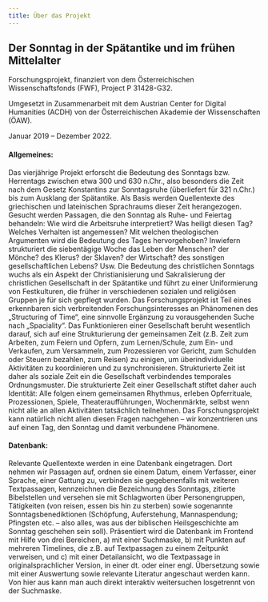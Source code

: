 ```yaml
---
title: Über das Projekt
---
```

## Der Sonntag in der Spätantike und im frühen Mittelalter

Forschungsprojekt, finanziert von dem Österreichischen Wissenschaftsfonds (FWF),
Project P 31428-G32.

Umgesetzt in Zusammenarbeit mit dem Austrian Center for Digital Humanities
(ACDH) von der Österreichischen Akademie der Wissenschaften (ÖAW).

Januar 2019 – Dezember 2022.



#### Allgemeines:

Das vierjährige Projekt erforscht die Bedeutung des Sonntags bzw. Herrentags zwischen etwa 300 und 630 n.Chr., also besonders die Zeit nach dem Gesetz Konstantins zur Sonntagsruhe (überliefert für 321 n.Chr.) bis zum Ausklang der Spätantike. Als Basis werden Quellentexte des griechischen und lateinischen Sprachraums dieser Zeit herangezogen. Gesucht werden Passagen, die den Sonntag als Ruhe- und Feiertag behandeln: Wie wird die Arbeitsruhe interpretiert? Was heiligt diesen Tag? Welches Verhalten ist angemessen? Mit welchen theologischen Argumenten wird die Bedeutung des Tages hervorgehoben? Inwiefern strukturiert die siebentägige Woche das Leben der Menschen? der Mönche? des Klerus? der Sklaven? der Wirtschaft? des sonstigen gesellschaftlichen Lebens? Usw.
Die Bedeutung des christlichen Sonntags wuchs als ein Aspekt der Christianisierung und Sakralisierung der christlichen Gesellschaft in der Spätantike und führt zu einer Uniformierung von Festkulturen, die früher in verschiedenen sozialen und religiösen Gruppen je für sich gepflegt wurden. Das Forschungsprojekt ist Teil eines erkennbaren sich verbreitenden Forschungsinteresses an Phänomenen des „Structuring of Time“, eine sinnvolle Ergänzung zu vorausgehenden Suche nach „Spaciality“. Das Funktionieren einer Gesellschaft beruht wesentlich darauf, sich auf eine Strukturierung der gemeinsamen Zeit (z.B. Zeit zum Arbeiten, zum Feiern und Opfern, zum Lernen/Schule, zum Ein- und Verkaufen, zum Versammeln, zum Prozessieren vor Gericht, zum Schulden oder Steuern bezahlen, zum Reisen) zu einigen, um überindividuelle Aktivitäten zu koordinieren und zu synchronisieren. Strukturierte Zeit ist daher als soziale Zeit ein die Gesellschaft verbindendes temporales Ordnungsmuster. Die strukturierte Zeit einer Gesellschaft stiftet daher auch Identität: Alle folgen einem gemeinsamen Rhythmus, erleben Opferrituale, Prozessionen, Spiele, Theateraufführungen, Wochenmärkte, selbst wenn nicht alle an allen Aktivitäten tatsächlich teilnehmen. 
Das Forschungsprojekt kann natürlich nicht allen diesen Fragen nachgehen – wir konzentrieren uns auf einen Tag, den Sonntag und damit verbundene Phänomene.

#### Datenbank:

Relevante Quellentexte werden in eine Datenbank eingetragen. Dort nehmen wir Passagen auf, ordnen sie einem Datum, einem Verfasser, einer Sprache, einer Gattung zu, verbinden sie gegebenenfalls mit weiteren Textpassagen, kennzeichnen die Bezeichnung des Sonntags, zitierte Bibelstellen und versehen sie mit Schlagworten über Personengruppen, Tätigkeiten (von reisen, essen bis hin zu sterben) sowie sogenannte Sonntagsbenediktionen (Schöpfung, Auferstehung, Mannaspendung; Pfingsten etc. – also alles, was aus der biblischen Heilsgeschichte am Sonntag geschehen sein soll). 
Präsentiert wird die Datenbank im Frontend mit Hilfe von drei Bereichen, a) mit einer Suchmaske, b) mit Punkten auf mehreren Timelines, die z.B. auf Textpassagen zu einem Zeitpunkt verweisen, und c) mit einer Detailansicht, wo die Textpassage in originalsprachlicher Version, in einer dt. oder einer engl. Übersetzung sowie mit einer Auswertung sowie relevante Literatur angeschaut werden kann. Von hier aus kann man auch direkt interaktiv weitersuchen losgetrennt von der Suchmaske.
